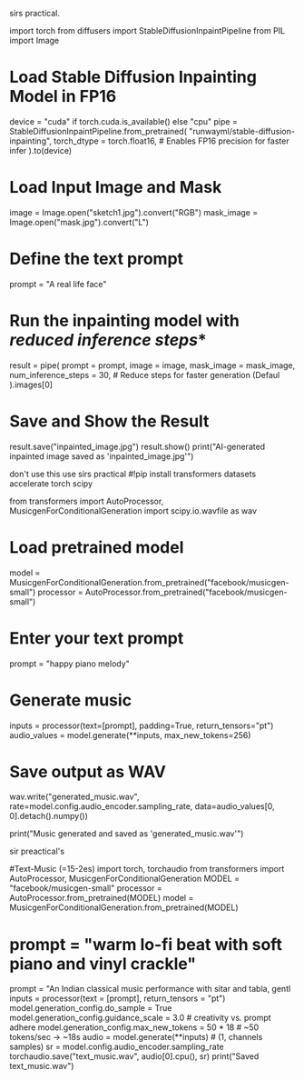 sirs practical. 


import torch
from diffusers import StableDiffusionInpaintPipeline
from PIL import Image
# Load Stable Diffusion Inpainting Model in FP16
device = "cuda" if torch.cuda.is_available() else "cpu"
pipe = StableDiffusionInpaintPipeline.from_pretrained(
 "runwayml/stable-diffusion-inpainting",
 torch_dtype = torch.float16, # Enables FP16 precision for faster infer
).to(device)
# Load Input Image and Mask
image = Image.open("sketch1.jpg").convert("RGB")
mask_image = Image.open("mask.jpg").convert("L")
# Define the text prompt
prompt = "A real life face"
# Run the inpainting model with *reduced inference steps**
result = pipe(
 prompt = prompt,
 image = image,
 mask_image = mask_image,
 num_inference_steps = 30, # Reduce steps for faster generation (Defaul
).images[0]
# Save and Show the Result
result.save("inpainted_image.jpg")
result.show()
print("AI-generated inpainted image saved as 'inpainted_image.jpg'")









don't use this use sirs practical 
#!pip install transformers datasets accelerate torch scipy

from transformers import AutoProcessor, MusicgenForConditionalGeneration
import scipy.io.wavfile as wav

# Load pretrained model
model = MusicgenForConditionalGeneration.from_pretrained("facebook/musicgen-small")
processor = AutoProcessor.from_pretrained("facebook/musicgen-small")

# Enter your text prompt
prompt = "happy piano melody"

# Generate music
inputs = processor(text=[prompt], padding=True, return_tensors="pt")
audio_values = model.generate(**inputs, max_new_tokens=256)

# Save output as WAV
wav.write("generated_music.wav", rate=model.config.audio_encoder.sampling_rate,
          data=audio_values[0, 0].detach().numpy())

print("Music generated and saved as 'generated_music.wav'")



sir preactical's 


#Text-Music (=15-2es)
import torch, torchaudio
from transformers import AutoProcessor, MusicgenForConditionalGeneration
MODEL = "facebook/musicgen-small"
processor = AutoProcessor.from_pretrained(MODEL)
model = MusicgenForConditionalGeneration.from_pretrained(MODEL)
# prompt = "warm lo-fi beat with soft piano and vinyl crackle"
prompt = "An Indian classical music performance with sitar and tabla, gentl
inputs = processor(text = [prompt], return_tensors = "pt")
model.generation_config.do_sample = True
model.generation_config.guidance_scale = 3.0 # creativity vs. prompt adhere
model.generation_config.max_new_tokens = 50 * 18 # ~50 tokens/sec -> ~18s
audio = model.generate(**inputs) # (1, channels samples)
sr = model.config.audio_encoder.sampling_rate
torchaudio.save("text_music.wav", audio[0].cpu(), sr)
print("Saved text_music.wav")
